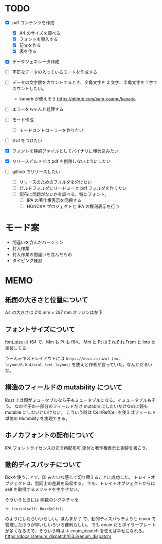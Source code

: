 # TODO

- [x] pdf コンテンツを作成

  - [x] A4 のサイズを調べる
  - [x] フォントを導入する
  - [x] 前文を作る
  - [x] 表を作る

- [x] データジェネレータ作成
- [ ] 不正なデータの入っているモードを作成する
- [ ] データの文字数をカウントするとき、全角文字を 2 文字、半角文字を 1 字でカウントしたい。

  - kanarir が使えそう https://github.com/sam-osamu/kanaria

- [ ] エラーをちゃんと処理する
- [ ] モード作成
  - [ ] モードコントローラーを作りたい
- [ ] GUI をつけたい
- [x] フォントを静的ファイルとしてバイナリに埋め込みたい
- [x] リリースビルドでは pdf を削除しないようにしたい
- [ ] github でリリースしたい
  - [ ] リリースのためのフォルダを分けたい
  - [ ] ビルドフォルダにリードミーと pdf フォルダを作りたい
  - [ ] 配布に問題がないかを調べる。特にフォント。
    - [ ] IPA の著作権表示を同梱する
    - [ ] HONOKA プロジェクトと IPA の権利表示を行う

# モード案

- 間違いを含んだバージョン
- 封入作業
- 封入作業の間違いを含んだもの
- タイピング練習

# MEMO

## 紙面の大きさと位置について

A4 の大きさは
210 mm × 297 mm
オリジンは左下

## フォントサイズについて

font_size は f64 で、Mm も Pt も f64。
Mm と Pt はそれぞれ From と Into を実装してる

うーんテキストレイアウトには
`https://docs.rs/azul-text-layout/0.0.4/azul_text_layout/`
を使えと作者が言っていた。なんかだるいな。

## 構造のフィールドの mutability について

Rust では親がミュータブルなら子もミュータブルになる。イミュータブルもそう。
なので子の一部分のフィールドだけ mutable にしたいだけなのに親も mutable にしないといけない。
こういう時は Cell/RefCell を使えばフィールド単位の Mutability を実現できる。

## ホノカフォントの配布について

IPA フォントライセンスの元で再配布可
添付と著作権表示と謝辞を書こう。

## 動的ディスパッチについて

Box<dyn Trait>を使うことで、DI みたいな感じで切り替えることに成功した。
トレイトオブジェクトは、型同士の差異を吸収する。
でも、トレイトオブジェクトからは self を取得するメソッドを生やせない。

そういうときには 関数のシグネチャを

```
fn finish(self: Box<Self>);
```

のようにしたらいいらしい。ほんまか？
で、動的ディスパッチよりも enum で管理したほうが早いしいろいろ便利らしい。
でも enum だとボイラープレートが多くなるので、そういう時は ↓
enum_dipatch を使えば幸せになれる。
https://docs.rs/enum_dispatch/0.3.3/enum_dispatch/
